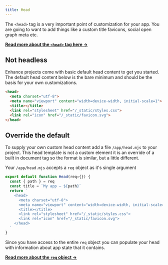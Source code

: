 ```yaml
---
title: Head
---
```


The `<head>` tag is a very important point of customization for your app. You are going to want to add things like a custom title favicons, social open graph meta etc.

<doc-callout level="none" mark="💀">

**[Read more about the `<head>` tag here →](https://developer.mozilla.org/en-US/docs/Learn/HTML/Introduction_to_HTML/The_head_metadata_in_HTML)**

</doc-callout>

## Not headless

Enhance projects come with basic default head content to get you started.  
The default head content below is the bare minimum and should be the basis for your own customizations.

```html
<head>
  <meta charset="utf-8">
  <meta name="viewport" content="width=device-width, initial-scale=1">
  <title></title>
  <link rel="stylesheet" href="/_static/styles.css">
  <link rel="icon" href="/_static/favicon.svg">
</head>
```

## Override the default

To supply your own custom head content add a file `/app/head.mjs` to your project.
This head template is not a custom element it is an override of a built in document tag so the format is similar, but a little different.

Your `/app/head.mjs` accepts a `req` object as it's single argument

```javascript
export default function Head(req={}) {
  const { path } = req
  const title = `My app — ${path}`
  return `
    <head>
      <meta charset="utf-8">
      <meta name="viewport" content="width=device-width, initial-scale=1">
      <title></title>
      <link rel="stylesheet" href="/_static/styles.css">
      <link rel="icon" href="/_static/favicon.svg">
    </head>
  `
}
```

Since you have access to the entire `req` object you can populate your head with information about app state that it contains.

<doc-callout level="none" mark="🚏">

**[Read more about the `req` object →](/docs/learn/concepts/apii-routes)**

</doc-callout>
